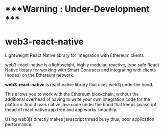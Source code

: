 # ***Warning : Under-Development ***
# web3-react-native
Lightweight React Native library for integration with Ethereum clients 

web3-react-native is a lightweight, highly modular, reactive, type safe React Native library for working with Smart Contracts and integrating with clients (nodes) on the Ethereum network.

**web3-react-native** is react native library that uses web3j underthe hood.

This allows you to work with the Ethereum blockchain, without the additional overhead of having to write your own integration code for the platform. And it uses native java code under the 
hood that keeps javascript thead of react native app free and app works smoothly.

Using web3js directly makes javascript thread busy thus, poor application performance.
